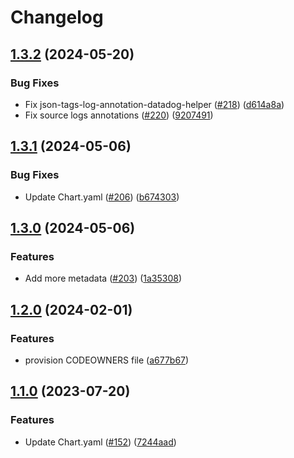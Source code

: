 # Changelog

## [1.3.2](https://github.com/prefapp/charts/compare/datadog_helpers-v1.3.1...datadog_helpers-v1.3.2) (2024-05-20)


### Bug Fixes

* Fix json-tags-log-annotation-datadog-helper ([#218](https://github.com/prefapp/charts/issues/218)) ([d614a8a](https://github.com/prefapp/charts/commit/d614a8a5c4aff5c58c650d9f03172914132b0734))
* Fix source logs annotations ([#220](https://github.com/prefapp/charts/issues/220)) ([9207491](https://github.com/prefapp/charts/commit/9207491c0da793406ae25e2ef5f32e6050657c1c))

## [1.3.1](https://github.com/prefapp/charts/compare/datadog_helpers-v1.3.0...datadog_helpers-v1.3.1) (2024-05-06)


### Bug Fixes

* Update Chart.yaml ([#206](https://github.com/prefapp/charts/issues/206)) ([b674303](https://github.com/prefapp/charts/commit/b674303d23994d6fe05f5a9f2d00ea5606bd4437))

## [1.3.0](https://github.com/prefapp/charts/compare/datadog_helpers-v1.2.0...datadog_helpers-v1.3.0) (2024-05-06)


### Features

* Add more metadata ([#203](https://github.com/prefapp/charts/issues/203)) ([1a35308](https://github.com/prefapp/charts/commit/1a3530863c36f45d87eb1a1a130b18bc3d0964f6))

## [1.2.0](https://github.com/prefapp/charts/compare/datadog_helpers-v1.1.0...datadog_helpers-v1.2.0) (2024-02-01)


### Features

* provision CODEOWNERS file ([a677b67](https://github.com/prefapp/charts/commit/a677b67a8645c950fc06a763eaae18ba1909719e))

## [1.1.0](https://github.com/prefapp/charts/compare/datadog_helpers-v1.0.0...datadog_helpers-v1.1.0) (2023-07-20)


### Features

* Update Chart.yaml ([#152](https://github.com/prefapp/charts/issues/152)) ([7244aad](https://github.com/prefapp/charts/commit/7244aad41717c1be73ca983248cd196d5a6931cc))
